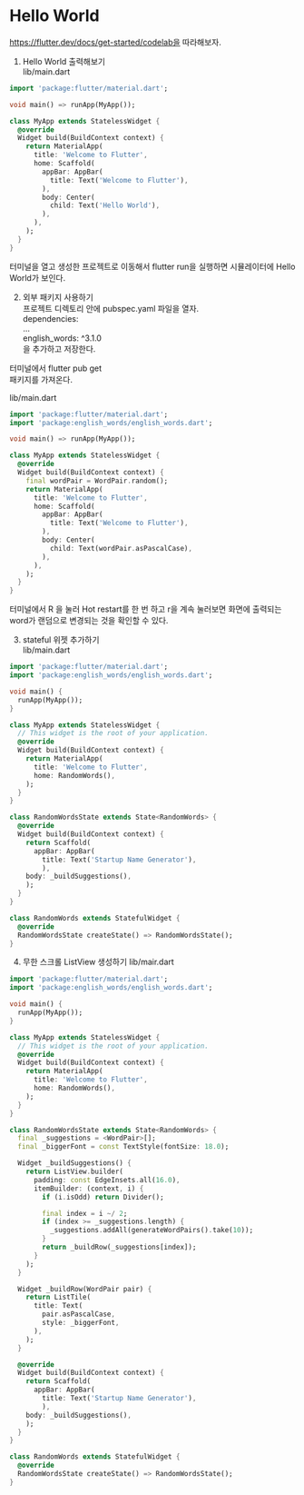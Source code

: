 # Hello World   

https://flutter.dev/docs/get-started/codelab을 따라해보자.

1. Hello World 출력해보기    
lib/main.dart     

```dart   
import 'package:flutter/material.dart';

void main() => runApp(MyApp());

class MyApp extends StatelessWidget {
  @override
  Widget build(BuildContext context) {
    return MaterialApp(
      title: 'Welcome to Flutter',
      home: Scaffold(
        appBar: AppBar(
          title: Text('Welcome to Flutter'),
        ),
        body: Center(
          child: Text('Hello World'),
        ),
      ),
    );
  }
}

```
터미널을 열고 생성한 프로젝트로 이동해서 flutter run을 실행하면 시뮬레이터에 Hello World가 보인다.     

2. 외부 패키지 사용하기   
프로젝트 디렉토리 안에 pubspec.yaml 파일을 열자.   
dependencies:     
...   
  english_words: ^3.1.0   
을 추가하고 저장한다.   

터미널에서 flutter pub get    
패키지를 가져온다.   

lib/main.dart   
```dart
import 'package:flutter/material.dart';
import 'package:english_words/english_words.dart';

void main() => runApp(MyApp());

class MyApp extends StatelessWidget {
  @override
  Widget build(BuildContext context) {
  	final wordPair = WordPair.random();
    return MaterialApp(
      title: 'Welcome to Flutter',
      home: Scaffold(
        appBar: AppBar(
          title: Text('Welcome to Flutter'),
        ),
        body: Center(
          child: Text(wordPair.asPascalCase),
        ),
      ),
    );
  }
}
```  
터미널에서 R 을 눌러 Hot restart를 한 번 하고 r을 계속 눌러보면 화면에 출력되는 word가 랜덤으로 변경되는 것을 확인할 수 있다.   

3. stateful 위젯 추가하기   
lib/main.dart
```dart
import 'package:flutter/material.dart';
import 'package:english_words/english_words.dart';

void main() {
  runApp(MyApp());
}

class MyApp extends StatelessWidget {
  // This widget is the root of your application.
  @override
  Widget build(BuildContext context) {
    return MaterialApp(
      title: 'Welcome to Flutter',
      home: RandomWords(),
    );
  }
}

class RandomWordsState extends State<RandomWords> {
  @override 
  Widget build(BuildContext context) {
    return Scaffold(
      appBar: AppBar(
        title: Text('Startup Name Generator'),
        ),
    body: _buildSuggestions(),
    );
  }
}

class RandomWords extends StatefulWidget {
  @override
  RandomWordsState createState() => RandomWordsState();
}
```

4. 무한 스크롤 ListView 생성하기
lib/mair.dart   
```dart
import 'package:flutter/material.dart';
import 'package:english_words/english_words.dart';

void main() {
  runApp(MyApp());
}

class MyApp extends StatelessWidget {
  // This widget is the root of your application.
  @override
  Widget build(BuildContext context) {
    return MaterialApp(
      title: 'Welcome to Flutter',
      home: RandomWords(),
    );
  }
}

class RandomWordsState extends State<RandomWords> {
  final _suggestions = <WordPair>[];
  final _biggerFont = const TextStyle(fontSize: 18.0);

  Widget _buildSuggestions() {
    return ListView.builder(
      padding: const EdgeInsets.all(16.0),
      itemBuilder: (context, i) {
        if (i.isOdd) return Divider();

        final index = i ~/ 2;
        if (index >= _suggestions.length) {
          _suggestions.addAll(generateWordPairs().take(10));
        }
        return _buildRow(_suggestions[index]);
      }
    );
  }

  Widget _buildRow(WordPair pair) {
    return ListTile(
      title: Text(
        pair.asPascalCase,
        style: _biggerFont,
      ),
    );
  }

  @override 
  Widget build(BuildContext context) {
    return Scaffold(
      appBar: AppBar(
        title: Text('Startup Name Generator'),
        ),
    body: _buildSuggestions(),
    );
  }
}

class RandomWords extends StatefulWidget {
  @override
  RandomWordsState createState() => RandomWordsState();
}
```